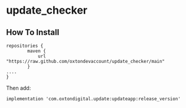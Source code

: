 # update_checker


## How To Install

```
repositories {
        maven {
            url "https://raw.github.com/oxtondevaccount/update_checker/main"
        }
....
}
```


Then add:

```
implementation 'com.oxtondigital.update:updateapp:release_version'
```